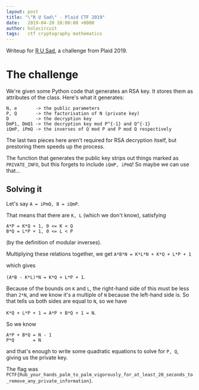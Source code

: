 ```yaml
---
layout: post
title: "\"R U Sad\" - Plaid CTF 2019"
date:   2019-04-20 10:00:00 +0000
author: holocircuit
tags:   ctf cryptography mathematics
---
```


<script type="text/javascript" async src="https://cdnjs.cloudflare.com/ajax/libs/mathjax/2.7.1/MathJax.js?config=TeX-AMS-MML_HTMLorMML"></script>

Writeup for [R U Sad](https://ctftime.org/task/8209), a challenge from Plaid 2019.

# The challenge
We're given some Python code that generates an RSA key. It stores them as attributes of the class. Here's what it generates:

```
N, e       -> the public parameters
P, Q       -> the factorisation of N (private key)
D          -> the decryption key
DmP1, DmQ1 -> the decryption key mod P^{-1} and Q^{-1}
iQmP, iPmQ -> the inverses of Q mod P and P mod Q respectively
```

The last two pieces here aren't required for RSA decryption itself, but prestoring them speeds up the process.

The function that generates the public key strips out things marked as `PRIVATE_INFO`, but this forgets to include `iQmP, iPmQ`! So maybe we can use that...

## Solving it
Let's say `A = iPmQ, B = iQmP`.

That means that there are `K, L` (which we don't know), satisfying
```
A*P = K*Q + 1, 0 <= K < Q
B*Q = L*P + 1, 0 <= L < P
```

(by the definition of modular inverses).

Multiplying these relations together, we get
`A*B*N = K*L*N + K*Q + L*P + 1`

which gives

`(A*B - K*L)*N = K*Q + L*P + 1`.

Because of the bounds on `K` and `L`, the right-hand side of this must be less than `2*N`, and we know it's a multiple of `N` because the left-hand side is.
So that tells us both sides are equal to `N`, so we have

`K*Q + L*P + 1 = A*P + B*Q + 1 = N`.

So we know
```
A*P + B*Q = N - 1
P*Q       = N
```
and that's enough to write some quadratic equations to solve for `P, Q`, giving us the private key.

The flag was `PCTF{Rub_your_hands_palm_to_palm_vigorously_for_at_least_20_seconds_to_remove_any_private_information}`.
